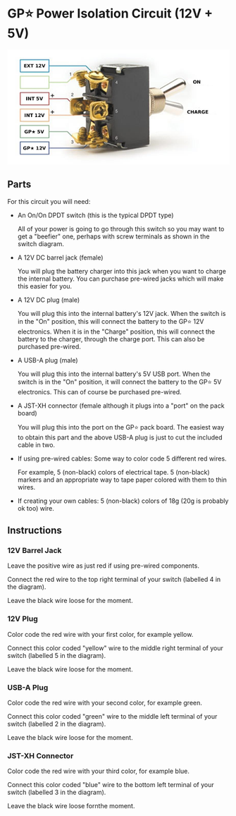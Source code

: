 # GP⭐️ Power Isolation Circuit (12V + 5V)

![isolation switch](isolation-switch.jpg)

## Parts

For this circuit you will need:

- An On/On DPDT switch (this is the typical DPDT type)
  
  All of your power is going to go through this switch so you may want to get a "beefier" one, perhaps with screw terminals as shown in the switch diagram.

- A 12V DC barrel jack (female)
  
  You will plug the battery charger into this jack when you want to charge the internal battery.
  You can purchase pre-wired jacks which will make this easier for you.

- A 12V DC plug (male)
  
  You will plug this into the internal battery's 12V jack.
  When the switch is in the "On" position, this will connect the battery to the GP⭐️ 12V electronics.
  When it is in the "Charge" position, this will connect the battery to the charger, through the charge port.
  This can also be purchased pre-wired.

- A USB-A plug (male)
  
  You will plug this into the internal battery's 5V USB port.
  When the switch is in the "On" position, it will connect the battery to the GP⭐️ 5V electronics.
  This can of course be purchased pre-wired.

- A JST-XH connector (female although it plugs into a "port" on the pack board)

  You will plug this into the port on the GP⭐️ pack board.
  The easiest way to obtain this part and the above USB-A plug
  is just to cut the included cable in two.

- If using pre-wired cables: Some way to color code 5 different red wires.

  For example, 5 (non-black) colors of electrical tape.
  5 (non-black) markers and an appropriate way to tape paper
  colored with them to thin wires.

- If creating your own cables: 5 (non-black) colors of
  18g (20g is probably ok too) wire.

## Instructions

### 12V Barrel Jack

Leave the positive wire as just red if using pre-wired components.

Connect the red wire to the top right terminal of your
switch (labelled 4 in the diagram).

Leave the black wire loose for the moment.

### 12V Plug

Color code the red wire with your first color, for example yellow.

Connect this color coded "yellow" wire to the middle right terminal
of your switch (labelled 5 in the diagram).

Leave the black wire loose for the moment.

### USB-A Plug

Color code the red wire with your second color, for example green.

Connect this color coded "green" wire to the middle left terminal
of your switch (labelled 2 in the diagram).

Leave the black wire loose for the moment.

### JST-XH Connector

Color code the red wire with your third color, for example blue.

Connect this color coded "blue" wire to the bottom left terminal
of your switch (labelled 3 in the diagram).

Leave the black wire loose fornthe moment.



